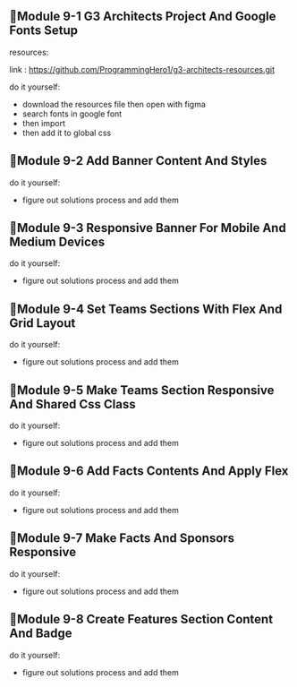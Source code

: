 ## 🌷Module 9-1 G3 Architects Project And Google Fonts Setup

resources:

link : https://github.com/ProgrammingHero1/g3-architects-resources.git

do it yourself: 

- download the resources file then open with figma
- search fonts in google font
- then import 
- then add it to global css

## 🌷Module 9-2 Add Banner Content And Styles

do it yourself: 

- figure out solutions process and add them

## 🌷Module 9-3 Responsive Banner For Mobile And Medium Devices

do it yourself: 

- figure out solutions process and add them

## 🌷Module 9-4 Set Teams Sections With Flex And Grid Layout

do it yourself: 

- figure out solutions process and add them

## 🌷Module 9-5 Make Teams Section Responsive And Shared Css Class

do it yourself: 

- figure out solutions process and add them

## 🌷Module 9-6 Add Facts Contents And Apply Flex

do it yourself: 

- figure out solutions process and add them

## 🌷Module 9-7 Make Facts And Sponsors Responsive

do it yourself: 

- figure out solutions process and add them

## 🌷Module 9-8 Create Features Section Content And Badge

do it yourself: 

- figure out solutions process and add them

